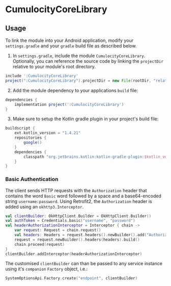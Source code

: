 # CumulocityCoreLibrary

## Usage

To link the module into your Android application, modify your `settings.gradle` and your `gradle` build file as described below.

1. In `settings.gradle`, include the module `CumulocityCoreLibrary`. Optionally, you can reference the source code by linking the `projectDir` relative to your module's root directory.

```groovy
include ':CumulocityCoreLibrary'
project(":CumulocityCoreLibrary").projectDir = new File(rootDir, "relative to your projects dir/CumulocityCoreLibrary")
```

2. Add the module dependency to your applications `build` file:

```groovy
dependencies {
    implementation project(':CumulocityCoreLibrary')
}
``` 

3. Make sure to setup the Kotlin gradle plugin in your project's build file:

```groovy
buildscript {
    ext.kotlin_version = "1.4.21"
    repositories {
        google()
    }
    dependencies {
        classpath "org.jetbrains.kotlin:kotlin-gradle-plugin:$kotlin_version"
    }
}
```

### Basic Authentication

The client sends HTTP requests with the `Authorization` header that contains the word `Basic` word followed by a space and a base64-encoded string `username:password`.
Using Retrofit2, the `Authorization` header is added using an `okhttp3.Interceptor`.

```kotlin
val clientBuilder: OkHttpClient.Builder = OkHttpClient.Builder()
val authToken = Credentials.basic("username", "password")
val headerAuthorizationInterceptor = Interceptor { chain ->
	var request: Request = chain.request()
	val headers: Headers = request.headers().newBuilder().add("Authorization", authToken).build()
	request = request.newBuilder().headers(headers).build()
	chain.proceed(request)
}
clientBuilder.addInterceptor(headerAuthorizationInterceptor)
```

The customised `clientBuilder` can than be passed to any service instance using it's `companion` `Factory` object, i.e.:

```kotlin
SystemOptionsApi.Factory.create("endpoint", clientBuilder)
```
